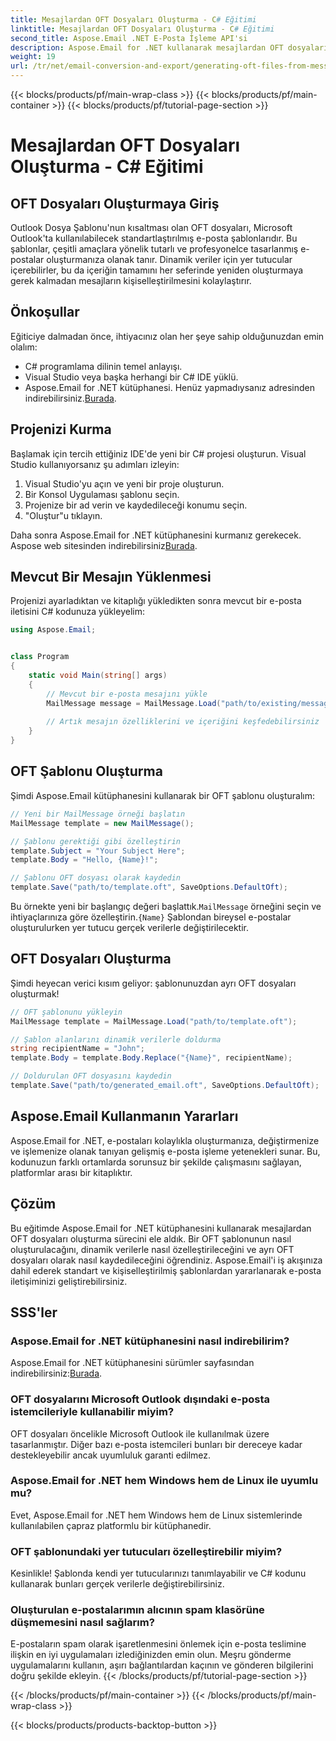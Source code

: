 ```yaml
---
title: Mesajlardan OFT Dosyaları Oluşturma - C# Eğitimi
linktitle: Mesajlardan OFT Dosyaları Oluşturma - C# Eğitimi
second_title: Aspose.Email .NET E-Posta İşleme API'si
description: Aspose.Email for .NET kullanarak mesajlardan OFT dosyalarını nasıl oluşturacağınızı öğrenin. Verimli e-posta şablonu oluşturmak için kaynak kodlu adım adım kılavuz.
weight: 19
url: /tr/net/email-conversion-and-export/generating-oft-files-from-messages-csharp-tutorial/
---
```


{{< blocks/products/pf/main-wrap-class >}}
{{< blocks/products/pf/main-container >}}
{{< blocks/products/pf/tutorial-page-section >}}

# Mesajlardan OFT Dosyaları Oluşturma - C# Eğitimi


## OFT Dosyaları Oluşturmaya Giriş

Outlook Dosya Şablonu'nun kısaltması olan OFT dosyaları, Microsoft Outlook'ta kullanılabilecek standartlaştırılmış e-posta şablonlarıdır. Bu şablonlar, çeşitli amaçlara yönelik tutarlı ve profesyonelce tasarlanmış e-postalar oluşturmanıza olanak tanır. Dinamik veriler için yer tutucular içerebilirler, bu da içeriğin tamamını her seferinde yeniden oluşturmaya gerek kalmadan mesajların kişiselleştirilmesini kolaylaştırır.

## Önkoşullar

Eğiticiye dalmadan önce, ihtiyacınız olan her şeye sahip olduğunuzdan emin olalım:

- C# programlama dilinin temel anlayışı.
- Visual Studio veya başka herhangi bir C# IDE yüklü.
-  Aspose.Email for .NET kütüphanesi. Henüz yapmadıysanız adresinden indirebilirsiniz.[Burada](https://releases.aspose.com/email/net).

## Projenizi Kurma

Başlamak için tercih ettiğiniz IDE'de yeni bir C# projesi oluşturun. Visual Studio kullanıyorsanız şu adımları izleyin:

1. Visual Studio'yu açın ve yeni bir proje oluşturun.
2. Bir Konsol Uygulaması şablonu seçin.
3. Projenize bir ad verin ve kaydedileceği konumu seçin.
4. "Oluştur"u tıklayın.

 Daha sonra Aspose.Email for .NET kütüphanesini kurmanız gerekecek. Aspose web sitesinden indirebilirsiniz[Burada](https://releases.aspose.com/email/net).

## Mevcut Bir Mesajın Yüklenmesi

Projenizi ayarladıktan ve kitaplığı yükledikten sonra mevcut bir e-posta iletisini C# kodunuza yükleyelim:

```csharp
using Aspose.Email;


class Program
{
    static void Main(string[] args)
    {
        // Mevcut bir e-posta mesajını yükle
        MailMessage message = MailMessage.Load("path/to/existing/message.eml");
        
        // Artık mesajın özelliklerini ve içeriğini keşfedebilirsiniz
    }
}
```

## OFT Şablonu Oluşturma

Şimdi Aspose.Email kütüphanesini kullanarak bir OFT şablonu oluşturalım:

```csharp
// Yeni bir MailMessage örneği başlatın
MailMessage template = new MailMessage();

// Şablonu gerektiği gibi özelleştirin
template.Subject = "Your Subject Here";
template.Body = "Hello, {Name}!";

// Şablonu OFT dosyası olarak kaydedin
template.Save("path/to/template.oft", SaveOptions.DefaultOft);
```

 Bu örnekte yeni bir başlangıç değeri başlattık.`MailMessage` örneğini seçin ve ihtiyaçlarınıza göre özelleştirin.`{Name}` Şablondan bireysel e-postalar oluşturulurken yer tutucu gerçek verilerle değiştirilecektir.

## OFT Dosyaları Oluşturma

Şimdi heyecan verici kısım geliyor: şablonunuzdan ayrı OFT dosyaları oluşturmak!

```csharp
// OFT şablonunu yükleyin
MailMessage template = MailMessage.Load("path/to/template.oft");

// Şablon alanlarını dinamik verilerle doldurma
string recipientName = "John";
template.Body = template.Body.Replace("{Name}", recipientName);

// Doldurulan OFT dosyasını kaydedin
template.Save("path/to/generated_email.oft", SaveOptions.DefaultOft);
```

## Aspose.Email Kullanmanın Yararları

Aspose.Email for .NET, e-postaları kolaylıkla oluşturmanıza, değiştirmenize ve işlemenize olanak tanıyan gelişmiş e-posta işleme yetenekleri sunar. Bu, kodunuzun farklı ortamlarda sorunsuz bir şekilde çalışmasını sağlayan, platformlar arası bir kitaplıktır.

## Çözüm

Bu eğitimde Aspose.Email for .NET kütüphanesini kullanarak mesajlardan OFT dosyaları oluşturma sürecini ele aldık. Bir OFT şablonunun nasıl oluşturulacağını, dinamik verilerle nasıl özelleştirileceğini ve ayrı OFT dosyaları olarak nasıl kaydedileceğini öğrendiniz. Aspose.Email'i iş akışınıza dahil ederek standart ve kişiselleştirilmiş şablonlardan yararlanarak e-posta iletişiminizi geliştirebilirsiniz.

## SSS'ler

### Aspose.Email for .NET kütüphanesini nasıl indirebilirim?

 Aspose.Email for .NET kütüphanesini sürümler sayfasından indirebilirsiniz:[Burada](https://releases.aspose.com/email/net).

### OFT dosyalarını Microsoft Outlook dışındaki e-posta istemcileriyle kullanabilir miyim?

OFT dosyaları öncelikle Microsoft Outlook ile kullanılmak üzere tasarlanmıştır. Diğer bazı e-posta istemcileri bunları bir dereceye kadar destekleyebilir ancak uyumluluk garanti edilmez.

### Aspose.Email for .NET hem Windows hem de Linux ile uyumlu mu?

Evet, Aspose.Email for .NET hem Windows hem de Linux sistemlerinde kullanılabilen çapraz platformlu bir kütüphanedir.

### OFT şablonundaki yer tutucuları özelleştirebilir miyim?

Kesinlikle! Şablonda kendi yer tutucularınızı tanımlayabilir ve C# kodunu kullanarak bunları gerçek verilerle değiştirebilirsiniz.

### Oluşturulan e-postalarımın alıcının spam klasörüne düşmemesini nasıl sağlarım?

E-postaların spam olarak işaretlenmesini önlemek için e-posta teslimine ilişkin en iyi uygulamaları izlediğinizden emin olun. Meşru gönderme uygulamalarını kullanın, aşırı bağlantılardan kaçının ve gönderen bilgilerini doğru şekilde ekleyin.
{{< /blocks/products/pf/tutorial-page-section >}}

{{< /blocks/products/pf/main-container >}}
{{< /blocks/products/pf/main-wrap-class >}}

{{< blocks/products/products-backtop-button >}}

